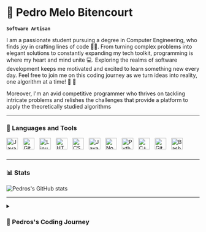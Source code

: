 # 🙌 Pedro Melo Bitencourt

**`Software Artisan`**


I am a passionate student pursuing a degree in Computer Engineering, who finds joy in crafting lines of code 🧑‍💻. From turning complex problems into elegant solutions to constantly expanding my tech toolkit, programming is where my heart and mind unite 💻. Exploring the realms of software development keeps me motivated and excited to learn something new every day. Feel free to join me on this coding journey as we turn ideas into reality, one algorithm at a time! 🌟 💪

Moreover, I'm an avid competitive programmer who thrives on tackling intricate problems and relishes the challenges that provide a platform to apply the theoretically studied algorithms

---

### 🧰 Languages and Tools
<img align="left" alt="Java" width="30px" style="padding-right:10px;" src="https://cdn.jsdelivr.net/gh/devicons/devicon/icons/java/java-original.svg"/>
<img align="left" alt="Git" width="30px" style="padding-right:10px;" src="https://cdn.jsdelivr.net/gh/devicons/devicon/icons/git/git-original.svg" />
<img align="left" alt="Linux" width="30px" style="padding-right:10px;" src="https://cdn.jsdelivr.net/gh/devicons/devicon/icons/linux/linux-original.svg" />
<img align="left" alt="HTML" width="30px" style="padding-right:10px;" src="https://cdn.jsdelivr.net/gh/devicons/devicon/icons/html5/html5-plain.svg" />
<img align="left" alt="CSS" width="30px" style="padding-right:10px;" src="https://cdn.jsdelivr.net/gh/devicons/devicon/icons/css3/css3-plain.svg" />
<img align="left" alt="JavaScript" width="30px" style="padding-right:10px;" src="https://cdn.jsdelivr.net/gh/devicons/devicon/icons/javascript/javascript-plain.svg" />
<img align="left" alt="NodeJS" width="30px" style="padding-right:10px;" src="https://cdn.jsdelivr.net/gh/devicons/devicon/icons/nodejs/nodejs-original.svg" />
<img align="left" alt="Python" width="30px" style="padding-right:10px;" src="https://cdn.jsdelivr.net/gh/devicons/devicon/icons/python/python-plain.svg" />
<img align="left" alt="C++" width="30px" style="padding-right:10px;" src="https://cdn.jsdelivr.net/gh/devicons/devicon/icons/cplusplus/cplusplus-line.svg" />
<img align="left" alt="GitHub" width="30px" style="padding-right:10px;" src="https://cdn.jsdelivr.net/gh/devicons/devicon/icons/github/github-original.svg" />
<img align="left" alt="Bash" width="30px" style="padding-right:10px;" src="https://cdn.jsdelivr.net/gh/devicons/devicon/icons/bash/bash-original.svg" />
<br />

#

---

### 📊 Stats

![Pedros's GitHub stats](https://github-readme-stats.vercel.app/api?username=pedromelobitencourt&show_icons=true&theme=gruvbox)

---

<details>
 <summary><h3>👦 Pedros's Coding Journey</h3></summary>
   I started my coding journey as a naive computer science student with a passion to learn everything I could about this programming world - code, unix, linux, theory. 

<!-- ![GitHub Streak](https://streak-stats.demolab.com?user=ForrestKnight&theme=gruvbox&border_radius=4.5) -->

#
<!--
**pedromelobitencourt/PedroMeloBitencourt** is a ✨ _special_ ✨ repository because its `README.md` (this file) appears on your GitHub profile.

Here are some ideas to get you started:

- 🔭 I’m currently working on ...
- 🌱 I’m currently learning ...
- 👯 I’m looking to collaborate on ...
- 🤔 I’m looking for help with ...
- 💬 Ask me about ...
- 📫 How to reach me: ...
- 😄 Pronouns: ...
- ⚡ Fun fact: ...
-->
